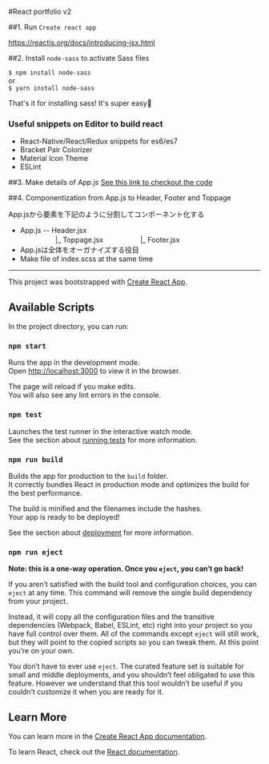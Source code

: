 
#React portfolio v2

##1. Run ```Create react app```

https://reactjs.org/docs/introducing-jsx.html

##2. Install ```node-sass``` to activate Sass files

```$ npm install node-sass```  
or  
```$ yarn install node-sass```

That's it for installing sass! It's super easy🌟

### Useful snippets on Editor to build react

- React-Native/React/Redux snippets for es6/es7
- Bracket Pair Colorizer
- Material Icon Theme
- ESLint

##3. Make details of App.js
[See this link to checkout the code](http://codehere)

##4. Componentization from App.js to Header, Footer and Toppage

App.jsから要素を下記のように分割してコンポーネント化する

- App.js -- Header.jsx  
　　　　　|_ Toppage.jsx
　　　　　|_ Footer.jsx
- App.jsは全体をオーガナイズする役目
- Make file of index.scss at the same time

-----------

This project was bootstrapped with [Create React App](https://github.com/facebook/create-react-app).

## Available Scripts

In the project directory, you can run:

### `npm start`

Runs the app in the development mode.<br>
Open [http://localhost:3000](http://localhost:3000) to view it in the browser.

The page will reload if you make edits.<br>
You will also see any lint errors in the console.

### `npm test`

Launches the test runner in the interactive watch mode.<br>
See the section about [running tests](https://facebook.github.io/create-react-app/docs/running-tests) for more information.

### `npm run build`

Builds the app for production to the `build` folder.<br>
It correctly bundles React in production mode and optimizes the build for the best performance.

The build is minified and the filenames include the hashes.<br>
Your app is ready to be deployed!

See the section about [deployment](https://facebook.github.io/create-react-app/docs/deployment) for more information.

### `npm run eject`

**Note: this is a one-way operation. Once you `eject`, you can’t go back!**

If you aren’t satisfied with the build tool and configuration choices, you can `eject` at any time. This command will remove the single build dependency from your project.

Instead, it will copy all the configuration files and the transitive dependencies (Webpack, Babel, ESLint, etc) right into your project so you have full control over them. All of the commands except `eject` will still work, but they will point to the copied scripts so you can tweak them. At this point you’re on your own.

You don’t have to ever use `eject`. The curated feature set is suitable for small and middle deployments, and you shouldn’t feel obligated to use this feature. However we understand that this tool wouldn’t be useful if you couldn’t customize it when you are ready for it.

## Learn More

You can learn more in the [Create React App documentation](https://facebook.github.io/create-react-app/docs/getting-started).

To learn React, check out the [React documentation](https://reactjs.org/).
